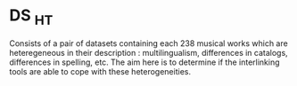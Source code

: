 # DS <SUB> HT </SUB>
Consists of a pair of datasets containing each 238 musical works which are heteregeneous in their description : multilingualism, differences in catalogs, differences in spelling, etc. The aim here is to determine if the interlinking tools are able to cope with these heterogeneities.